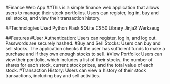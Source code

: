 #Finance Web App
##This is a simple finance web application that allows users to manage their stock portfolios. Users can register, log in, buy and sell stocks, and view their transaction history.


##Technologies Used
Python
Flask
SQLite
CS50 Library
Jinja2
Werkzeug

##Features
#User Authentication: Users can register, log in, and log out. Passwords are securely hashed.
#Buy and Sell Stocks: Users can buy and sell stocks. The application checks if the user has sufficient funds to make a purchase and if they own enough stocks to sell.
#View Portfolio: Users can view their portfolio, which includes a list of their stocks, the number of shares for each stock, current stock prices, and the total value of each stock.
#Transaction History: Users can view a history of their stock transactions, including buy and sell activities.
